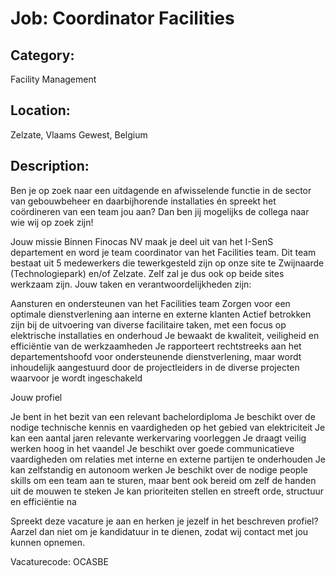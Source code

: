 # Job: Coordinator Facilities
## Category: 
Facility Management
## Location: 
Zelzate, Vlaams Gewest, Belgium
## Description:
Ben je op zoek naar een uitdagende en afwisselende functie in de sector van gebouwbeheer en daarbijhorende installaties én spreekt het coördineren van een team jou aan? Dan ben jij mogelijks de collega naar wie wij op zoek zijn!
 
Jouw missie
Binnen Finocas NV maak je deel uit van het I-SenS departement en word je team coordinator van het Facilities team. Dit team bestaat uit 5 medewerkers die tewerkgesteld zijn op onze site te Zwijnaarde (Technologiepark) en/of Zelzate. Zelf zal je dus ook op  beide sites werkzaam zijn. 
Jouw taken en verantwoordelijkheden zijn:

Aansturen en ondersteunen van het Facilities team
Zorgen voor een optimale dienstverlening aan interne en externe klanten
Actief betrokken zijn bij de uitvoering van diverse facilitaire taken, met een focus op elektrische installaties en onderhoud
Je bewaakt de kwaliteit, veiligheid en efficiëntie van de werkzaamheden
Je rapporteert rechtstreeks aan het departementshoofd voor ondersteunende dienstverlening, maar wordt inhoudelijk aangestuurd door de projectleiders in de diverse projecten waarvoor je wordt ingeschakeld

Jouw profiel

Je bent in het bezit van een relevant bachelordiploma
Je beschikt over de nodige technische kennis en vaardigheden op het gebied van elektriciteit
Je kan een aantal jaren relevante werkervaring voorleggen
Je draagt veilig werken hoog in het vaandel
Je beschikt over goede communicatieve vaardigheden om relaties met interne en externe partijen te onderhouden
Je kan zelfstandig en autonoom werken
Je beschikt over de nodige people skills om een team aan te sturen, maar bent ook bereid om zelf de handen uit de mouwen te steken
Je kan prioriteiten stellen en streeft orde, structuur en efficiëntie na

 
Spreekt deze vacature je aan en herken je jezelf in het beschreven profiel? Aarzel dan niet om je kandidatuur in te dienen, zodat wij contact met jou kunnen opnemen. 
 
Vacaturecode: OCASBE
